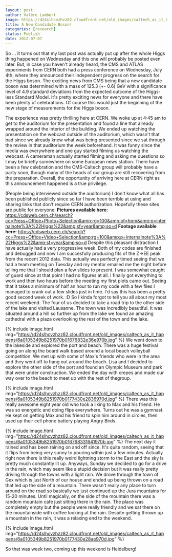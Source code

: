 ```yaml
---
layout: post
author: Valère Lambert
image: https://d24slhcvzhzz82.cloudfront.net/old_images/caltech_as_it_happens/6a0105349b8251970b0176162833d1970c.jpg
title: A New Candidate Boson! 
categories: [research]
status: Publish
date: 2012-07-07
---
```


So ... it turns out that my last post was actually put up after the whole Higgs thing happened on Wednesday and this one will probably be posted even later. But, in case you haven't already heard, the CMS and ATLAS experiments from CERN both had a press conference on Wednesday, July 4th, where they announced their independent progress on the search for the Higgs boson. The exciting news from CMS being that a new candidate boson was determined with a mass of 125.3 (+- 0.6) GeV with a significance level of 4.9 standard deviations from the expected outcome of the Higgs-less Standard Model. It's pretty exciting news for everyone and there have been plenty of celebrations. Of course this would just the beginning of the new stage of measurements for the Higgs boson.

The experience was pretty thrilling here at CERN. We woke up at 4:45 am to get to the auditorium for the presentation and found a line that already wrapped around the interior of the building. We ended up watching the presentation on the webcast outside of the auditorium, which wasn't that bad since we already knew what was being presented since we sat through the review in that auditorium the week beforehand. It was funny since the media was everywhere and one guy started filming us watching the webcast. A cameraman actually started filming and asking me questions so I may be briefly somewhere on some European news station. There have been a few celebration and the CMS-Caltech group will probably have a party soon, though many of the heads of our group are still recovering from the preparation. Overall, the opportunity of arriving here at CERN right as this announcement happened is a true privilege.

(People being interviewed outside the auditorium)
I don't know what all has been published publicly since so far I have been terrible at using and sharing links that don't require CERN authorization. Hopefully these sites are public for everyone:
**Pictures available here:**
<a href="https://cdsweb.cern.ch/search?cc=Press+Office+Photo+Selection&amp;rg=100&amp;of=hpm&amp;p=internalnote%3A%22Higgs%22&amp;sf=year&amp;so=d" target="_blank">https://cdsweb.cern.ch/search?cc=Press+Office+Photo+Selection&amp;rg=100&amp;of=hpm&amp;p=internalnote%3A%22Higgs%22&amp;sf=year&amp;so=d</a>
**Footage available here:**
<a href="https://cdsweb.cern.ch/search?cc=Press+Office+Video+Selection&amp;rg=100&amp;p=internalnote%3A%22Higgs%22&amp;sf=year&amp;so=d" target="_blank">https://cdsweb.cern.ch/search?cc=Press+Office+Video+Selection&amp;rg=100&amp;p=internalnote%3A%22Higgs%22&amp;sf=year&amp;so=d</a>
Despite this pleasant distraction I have actually had a very progressive week. Both of my codes are finished and debugged and now I am succesfully producing fits of the Z-&gt;EE peak from the recent 2012 data. This actually was perfectly timed seeing that we had a team meeting on Tuesday and my mentor emailed me the night before telling me that I should plan a few slides to present. I was somewhat caught of guard since at that point I had no figures at all. I finally got everything to work and then two hours before the meeting my first plots came out. Seeing that it takes a minimum of half an hour to run my code with a few files I managed to crank out a few slides just in time. I'd say this has been a pretty good second week of work. :D
So I kinda forgot to tell you all about my most recent weekend. The four of us decided to take a road trip to the other side of the lake and visited Lausanne. The town was incredibly beautiful. It was situated around a hill so further up from the lake we found an amazing cathedral with a plaza overlooking the rest of the town and the lake.


{% include image.html img="https://d24slhcvzhzz82.cloudfront.net/old_images/caltech_as_it_happens/6a0105349b8251970b01676832e36e970b.jpg" %}
We went down to the lakeside and explored the port and beach. There was a huge festival going on along the board walk based around a local beach volleyball competition. We met up with some of Max's friends who were in the area and they went off to hang out around the beach. Lisa and I decided to explore the other side of the port and found an Olympic Museum and park that were under construction. We ended the day with crepes and made our way over to the beach to meet up with the rest of thegroup.


{% include image.html img="https://d24slhcvzhzz82.cloudfront.net/old_images/caltech_as_it_happens/6a0105349b8251970b0177430e2836970d.jpg" %}
There was this really awesome eight year old who took a liking to Max and his friend. He was so energetic and doing flips everywhere. Turns out he was a gymnast. He kept on getting Max and his friend to spin him around in circles, then used up their cell phone battery playing Angry Birds.


{% include image.html img="https://d24slhcvzhzz82.cloudfront.net/old_images/caltech_as_it_happens/6a0105349b8251970b016768331641970b.jpg" %}
The next day it rained and has been raining on and off since. It's quite random, seeing that it flips from being very sunny to pouring within just a few minutes. Actually right now there is this really weird lightning storm to the East and the sky is pretty much constantly lit up. Anyways, Sunday we decided to go for a drive in the rain, which may seem like a stupid decision but it was really pretty driving through the towns with a light rain. We drove through the town of Gex which is just North of our house and ended up being thrown on a road that led up the side of a mountain. There wasn't really any place to turn around on the road so basically we just continued up the Jura mountains for 15-20 minutes. Until magically, on the side of the mountain there was a random mountain cafe just sitting there in the rain. The place was completely empty but the people were really friendly and we sat there on the mountainside with coffee looking at the rain. Despite getting thrown up a mountain in the rain, it was a relaxing end to the weekend.


{% include image.html img="https://d24slhcvzhzz82.cloudfront.net/old_images/caltech_as_it_happens/6a0105349b8251970b0177430e28ae970d.jpg" %}

So that was week two, coming up this weekend is Heidelberg!

